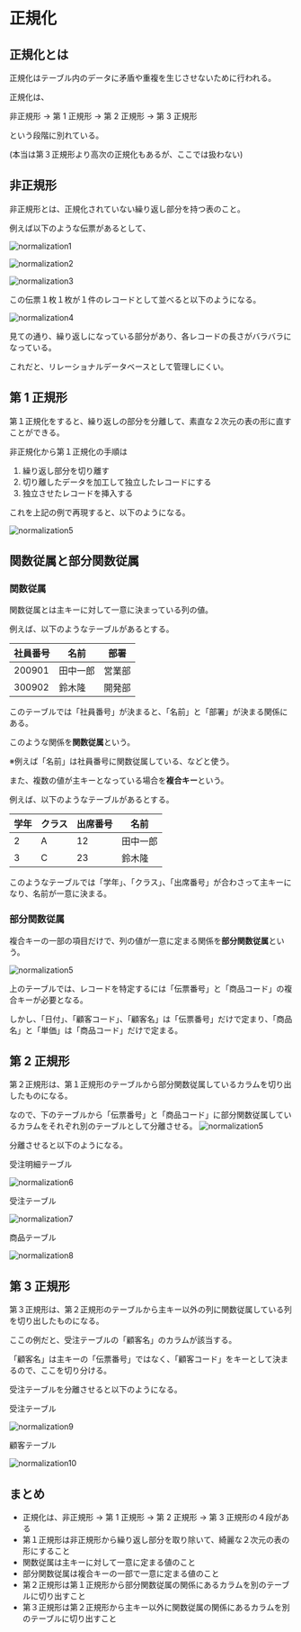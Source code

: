 # 正規化

## 正規化とは

正規化はテーブル内のデータに矛盾や重複を生じさせないために行われる。

正規化は、

非正規形 → 第 1 正規形 → 第 2 正規形 → 第 3 正規形

という段階に別れている。

(本当は第３正規形より高次の正規化もあるが、ここでは扱わない)

## 非正規形

非正規形とは、正規化されていない繰り返し部分を持つ表のこと。

例えば以下のような伝票があるとして、

![normalization1](../Images/normalization1.png)

![normalization2](../Images/normalization2.png)

![normalization3](../Images/normalization3.png)

この伝票１枚１枚が１件のレコードとして並べると以下のようになる。

![normalization4](../Images/normalization4.png)

見ての通り、繰り返しになっている部分があり、各レコードの長さがバラバラになっている。

これだと、リレーショナルデータベースとして管理しにくい。

## 第 1 正規形

第１正規化をすると、繰り返しの部分を分離して、素直な２次元の表の形に直すことができる。

非正規化から第１正規化の手順は

1. 繰り返し部分を切り離す
2. 切り離したデータを加工して独立したレコードにする
3. 独立させたレコードを挿入する

これを上記の例で再現すると、以下のようになる。

![normalization5](../Images/normalization5.png)

## 関数従属と部分関数従属

### 関数従属

関数従属とは主キーに対して一意に決まっている列の値。

例えば、以下のようなテーブルがあるとする。

| 社員番号 | 名前     | 部署   |
| -------- | -------- | ------ |
| 200901   | 田中一郎 | 営業部 |
| 300902   | 鈴木隆   | 開発部 |

このテーブルでは「社員番号」が決まると、「名前」と「部署」が決まる関係にある。

このような関係を**関数従属**という。

※例えば「名前」は社員番号に関数従属している、などと使う。

また、複数の値が主キーとなっている場合を**複合キー**という。

例えば、以下のようなテーブルがあるとする。

| 学年 | クラス | 出席番号 | 名前     |
| ---- | ------ | -------- | -------- |
| 2    | A      | 12       | 田中一郎 |
| 3    | C      | 23       | 鈴木隆   |

このようなテーブルでは「学年」、「クラス」、「出席番号」が合わさって主キーになり、名前が一意に決まる。

### 部分関数従属

複合キーの一部の項目だけで、列の値が一意に定まる関係を**部分関数従属**という。

![normalization5](../Images/normalization5.png)

上のテーブルでは、レコードを特定するには「伝票番号」と「商品コード」の複合キーが必要となる。

しかし、「日付」、「顧客コード」、「顧客名」は「伝票番号」だけで定まり、「商品名」と「単価」は「商品コード」だけで定まる。

## 第 2 正規形

第２正規形は、第１正規形のテーブルから部分関数従属しているカラムを切り出したものになる。

なので、下のテーブルから「伝票番号」と「商品コード」に部分関数従属しているカラムをそれぞれ別のテーブルとして分離させる。
![normalization5](../Images/normalization5.png)

分離させると以下のようになる。

受注明細テーブル

![normalization6](../Images/normalization6.png)

受注テーブル

![normalization7](../Images/normalization7.png)

商品テーブル

![normalization8](../Images/normalization8.png)

## 第 3 正規形

第３正規形は、第２正規形のテーブルから主キー以外の列に関数従属している列を切り出したものになる。

ここの例だと、受注テーブルの「顧客名」のカラムが該当する。

「顧客名」は主キーの「伝票番号」ではなく、「顧客コード」をキーとして決まるので、ここを切り分ける。

受注テーブルを分離させると以下のようになる。

受注テーブル

![normalization9](../Images/normalization9.png)

顧客テーブル

![normalization10](../Images/normalization10.png)

## まとめ

- 正規化は、非正規形 → 第 1 正規形 → 第 2 正規形 → 第 3 正規形の４段がある
- 第１正規形は非正規形から繰り返し部分を取り除いて、綺麗な２次元の表の形にすること
- 関数従属は主キーに対して一意に定まる値のこと
- 部分関数従属は複合キーの一部で一意に定まる値のこと
- 第２正規形は第１正規形から部分関数従属の関係にあるカラムを別のテーブルに切り出すこと
- 第３正規形は第２正規形から主キー以外に関数従属の関係にあるカラムを別のテーブルに切り出すこと
